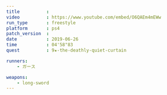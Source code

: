 ```yaml
---
title          :
video          : https://www.youtube.com/embed/O6QAEm4mEWw
run_type       : freestyle
platform       : ps4
patch_version  : 
date           : 2019-06-26
time           : 04'58"83
quest          : 9★-the-deathly-quiet-curtain

runners:
    - ガース

weapons:
    - long-sword
---
```

